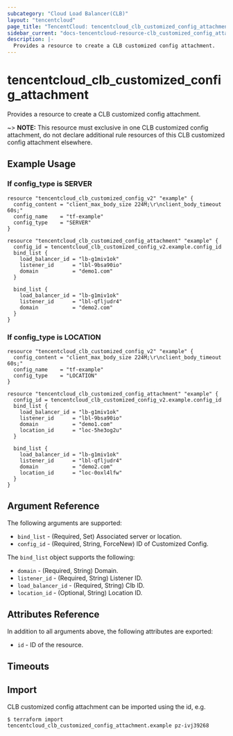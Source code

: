 ```yaml
---
subcategory: "Cloud Load Balancer(CLB)"
layout: "tencentcloud"
page_title: "TencentCloud: tencentcloud_clb_customized_config_attachment"
sidebar_current: "docs-tencentcloud-resource-clb_customized_config_attachment"
description: |-
  Provides a resource to create a CLB customized config attachment.
---
```


# tencentcloud_clb_customized_config_attachment

Provides a resource to create a CLB customized config attachment.

~> **NOTE:** This resource must exclusive in one CLB customized config attachment, do not declare additional rule resources of this CLB customized config attachment elsewhere.

## Example Usage

### If config_type is SERVER

```hcl
resource "tencentcloud_clb_customized_config_v2" "example" {
  config_content = "client_max_body_size 224M;\r\nclient_body_timeout 60s;"
  config_name    = "tf-example"
  config_type    = "SERVER"
}

resource "tencentcloud_clb_customized_config_attachment" "example" {
  config_id = tencentcloud_clb_customized_config_v2.example.config_id
  bind_list {
    load_balancer_id = "lb-g1miv1ok"
    listener_id      = "lbl-9bsa90io"
    domain           = "demo1.com"
  }

  bind_list {
    load_balancer_id = "lb-g1miv1ok"
    listener_id      = "lbl-qfljudr4"
    domain           = "demo2.com"
  }
}
```

### If config_type is LOCATION

```hcl
resource "tencentcloud_clb_customized_config_v2" "example" {
  config_content = "client_max_body_size 224M;\r\nclient_body_timeout 60s;"
  config_name    = "tf-example"
  config_type    = "LOCATION"
}

resource "tencentcloud_clb_customized_config_attachment" "example" {
  config_id = tencentcloud_clb_customized_config_v2.example.config_id
  bind_list {
    load_balancer_id = "lb-g1miv1ok"
    listener_id      = "lbl-9bsa90io"
    domain           = "demo1.com"
    location_id      = "loc-5he3og2u"
  }

  bind_list {
    load_balancer_id = "lb-g1miv1ok"
    listener_id      = "lbl-qfljudr4"
    domain           = "demo2.com"
    location_id      = "loc-0oxl4lfw"
  }
}
```

## Argument Reference

The following arguments are supported:

* `bind_list` - (Required, Set) Associated server or location.
* `config_id` - (Required, String, ForceNew) ID of Customized Config.

The `bind_list` object supports the following:

* `domain` - (Required, String) Domain.
* `listener_id` - (Required, String) Listener ID.
* `load_balancer_id` - (Required, String) Clb ID.
* `location_id` - (Optional, String) Location ID.

## Attributes Reference

In addition to all arguments above, the following attributes are exported:

* `id` - ID of the resource.



## Timeouts

<no value>


## Import

CLB customized config attachment can be imported using the id, e.g.

```
$ terraform import tencentcloud_clb_customized_config_attachment.example pz-ivj39268
```

